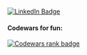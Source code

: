 ### 

<div id="badges">
<!-- <a href="https://www.mcraft.dev" target="_blank">  -->
 <!-- <img src="https://img.shields.io/badge/My_Website-orange?style=for-the-badge&logo=gatsby&logoColor=white" alt="LinkedIn Badge"/>  -->
 <!-- </a>  -->
<a href="https://www.linkedin.com/in/mateusz-dziadosz" target="_blank">
  <img src="https://img.shields.io/badge/LinkedIn-blue?style=for-the-badge&logo=linkedin&logoColor=white" alt="LinkedIn Badge"/>
 </a> 

</div>



#### Codewars for fun: 
 <a href="https://www.codewars.com/users/42Matt/" target="_blank">
  <img src="https://www.codewars.com/users/42Matt/badges/large" alt="Codewars rank badge" />
 </a>
</br>


 <!--
 #### Stats:
[![GitHub Streak](https://github-readme-streak-stats.herokuapp.com?user=42matt&theme=github-dark-blue&date_format=M%20j%5B%2C%20Y%5D)](https://git.io/streak-stats)
-->


<!-- 
![Anurag's GitHub stats](https://github-readme-stats.vercel.app/api?username=42matt&show_icons=true&theme=github_dark)
-->

<!--
```mermaid
flowchart LR
   A ==> B
```
-->
<!--
**42Matt/42Matt** is a ✨ _special_ ✨ repository because its `README.md` (this file) appears on your GitHub profile.

Here are some ideas to get you started:

- 🔭 I’m currently working on ...
- 🌱 I’m currently learning ...
- 👯 I’m looking to collaborate on ...
- 🤔 I’m looking for help with ...
- 💬 Ask me about ...
- 📫 How to reach me: ...
- 😄 Pronouns: ...
- ⚡ Fun fact: ...
-->
